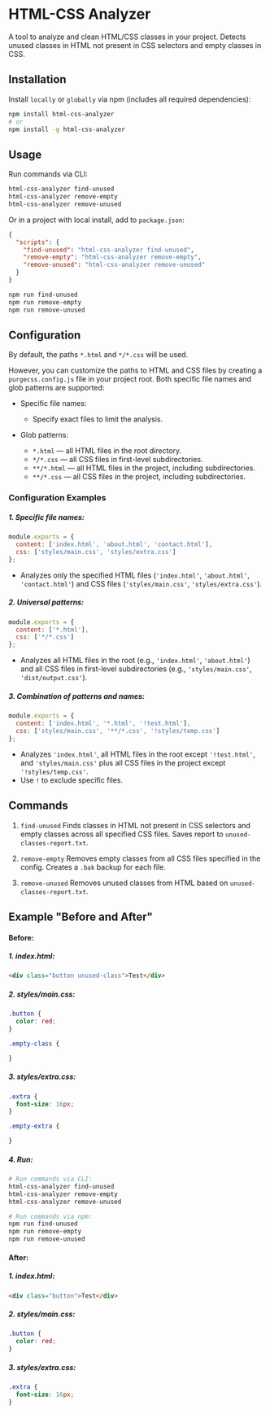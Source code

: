 # HTML-CSS Analyzer

A tool to analyze and clean HTML/CSS classes in your project. Detects unused classes in HTML not present in CSS selectors and empty classes in CSS.

## Installation

Install `locally` or `globally` via npm (includes all required dependencies):

```bash
npm install html-css-analyzer
# or
npm install -g html-css-analyzer
```

## Usage
Run commands via CLI:
```bash
html-css-analyzer find-unused
html-css-analyzer remove-empty
html-css-analyzer remove-unused
```
Or in a project with local install, add to `package.json`:
```json
{
  "scripts": {
    "find-unused": "html-css-analyzer find-unused",
    "remove-empty": "html-css-analyzer remove-empty",
    "remove-unused": "html-css-analyzer remove-unused"
  }
}
```
```bash
npm run find-unused
npm run remove-empty
npm run remove-unused
```

## Configuration
By default, the paths `*.html` and `*/*.css` will be used.

However, you can customize the paths to HTML and CSS files by creating a `purgecss.config.js` file in your project root. Both specific file names and glob patterns are supported:

- Specific file names:
	- Specify exact files to limit the analysis.

- Glob patterns:
	- `*.html` — all HTML files in the root directory.
	- `*/*.css` — all CSS files in first-level subdirectories.
	- `**/*.html` — all HTML files in the project, including subdirectories.
	- `**/*.css` — all CSS files in the project, including subdirectories.

### Configuration Examples
##### 1. Specific file names:
```javascript
module.exports = {
  content: ['index.html', 'about.html', 'contact.html'],
  css: ['styles/main.css', 'styles/extra.css']
};
```
- Analyzes only the specified HTML files (`'index.html'`, `'about.html'`, `'contact.html'`) and CSS files (`'styles/main.css'`, `'styles/extra.css'`).

##### 2. Universal patterns:
```javascript
module.exports = {
  content: ['*.html'],
  css: ['*/*.css']
};
```
- Analyzes all HTML files in the root (e.g., `'index.html'`, `'about.html'`) and all CSS files in first-level subdirectories (e.g., `'styles/main.css'`, `'dist/output.css'`).

##### 3. Combination of patterns and names:
```javascript
module.exports = {
  content: ['index.html', '*.html', '!test.html'],
  css: ['styles/main.css', '**/*.css', '!styles/temp.css']
};
```
- Analyzes `'index.html'`, all HTML files in the root except `'!test.html'`, and `'styles/main.css'` plus all CSS files in the project except `'!styles/temp.css'`.
- Use `!` to exclude specific files.


## Commands
1. `find-unused`
Finds classes in HTML not present in CSS selectors and empty classes across all specified CSS files. Saves report to `unused-classes-report.txt`.

2. `remove-empty`
Removes empty classes from all CSS files specified in the config. Creates a `.bak` backup for each file.

3. `remove-unused`
Removes unused classes from HTML based on `unused-classes-report.txt`.


## Example "Before and After"
#### Before:
##### 1. index.html:
```html
<div class="button unused-class">Test</div>
```

##### 2. styles/main.css:
```css
.button {
  color: red;
}

.empty-class {

}
```
##### 3. styles/extra.css:
```css
.extra {
  font-size: 16px;
}

.empty-extra {

}
```
##### 4. Run:
```bash
# Run commands via CLI:
html-css-analyzer find-unused
html-css-analyzer remove-empty
html-css-analyzer remove-unused

# Run commands via npm:
npm run find-unused
npm run remove-empty
npm run remove-unused
```
#### After:
##### 1. index.html:
```html
<div class="button">Test</div>
```

##### 2. styles/main.css:
```css
.button {
  color: red;
}
```
##### 3. styles/extra.css:
```css
.extra {
  font-size: 16px;
}
```
